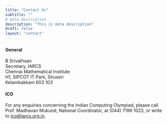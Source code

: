 ```yaml
---
title: "Contact Us"
subtitle: ""
# meta description
description: "This is meta description"
draft: false
layout: "contact"
---
```


#### General

B Srivathsan <br>
Secretary, IARCS<br>
Chennai Mathematical Institute<br>
H1, SIPCOT IT Park, Siruseri<br>
Kelambakkam 603 103<br>

#### ICO
For any enquiries concerning the Indian Computing Olympiad, please call Prof. Madhavan Mukund, National Coordinator, at (044) 7196 1023, or write to ico@iarcs.org.in. 